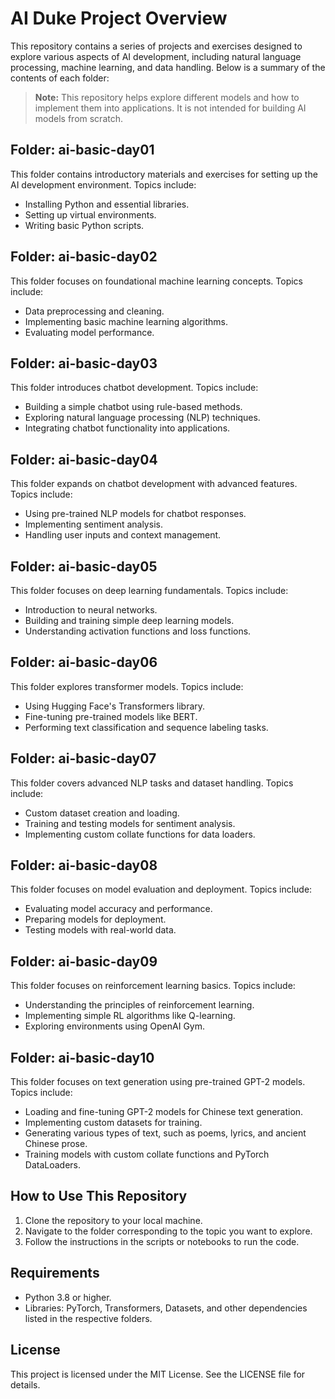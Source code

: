 # AI Duke Project Overview

This repository contains a series of projects and exercises designed to explore various aspects of AI development, including natural language processing, machine learning, and data handling. Below is a summary of the contents of each folder:

> **Note:** This repository helps explore different models and how to implement them into applications. It is not intended for building AI models from scratch.

## Folder: ai-basic-day01

This folder contains introductory materials and exercises for setting up the AI development environment. Topics include:

- Installing Python and essential libraries.
- Setting up virtual environments.
- Writing basic Python scripts.

## Folder: ai-basic-day02

This folder focuses on foundational machine learning concepts. Topics include:

- Data preprocessing and cleaning.
- Implementing basic machine learning algorithms.
- Evaluating model performance.

## Folder: ai-basic-day03

This folder introduces chatbot development. Topics include:

- Building a simple chatbot using rule-based methods.
- Exploring natural language processing (NLP) techniques.
- Integrating chatbot functionality into applications.

## Folder: ai-basic-day04

This folder expands on chatbot development with advanced features. Topics include:

- Using pre-trained NLP models for chatbot responses.
- Implementing sentiment analysis.
- Handling user inputs and context management.

## Folder: ai-basic-day05

This folder focuses on deep learning fundamentals. Topics include:

- Introduction to neural networks.
- Building and training simple deep learning models.
- Understanding activation functions and loss functions.

## Folder: ai-basic-day06

This folder explores transformer models. Topics include:

- Using Hugging Face's Transformers library.
- Fine-tuning pre-trained models like BERT.
- Performing text classification and sequence labeling tasks.

## Folder: ai-basic-day07

This folder covers advanced NLP tasks and dataset handling. Topics include:

- Custom dataset creation and loading.
- Training and testing models for sentiment analysis.
- Implementing custom collate functions for data loaders.

## Folder: ai-basic-day08

This folder focuses on model evaluation and deployment. Topics include:

- Evaluating model accuracy and performance.
- Preparing models for deployment.
- Testing models with real-world data.

## Folder: ai-basic-day09

This folder focuses on reinforcement learning basics. Topics include:

- Understanding the principles of reinforcement learning.
- Implementing simple RL algorithms like Q-learning.
- Exploring environments using OpenAI Gym.

## Folder: ai-basic-day10

This folder focuses on text generation using pre-trained GPT-2 models. Topics include:

- Loading and fine-tuning GPT-2 models for Chinese text generation.
- Implementing custom datasets for training.
- Generating various types of text, such as poems, lyrics, and ancient Chinese prose.
- Training models with custom collate functions and PyTorch DataLoaders.

## How to Use This Repository

1. Clone the repository to your local machine.
2. Navigate to the folder corresponding to the topic you want to explore.
3. Follow the instructions in the scripts or notebooks to run the code.

## Requirements

- Python 3.8 or higher.
- Libraries: PyTorch, Transformers, Datasets, and other dependencies listed in the respective folders.

## License

This project is licensed under the MIT License. See the LICENSE file for details.
